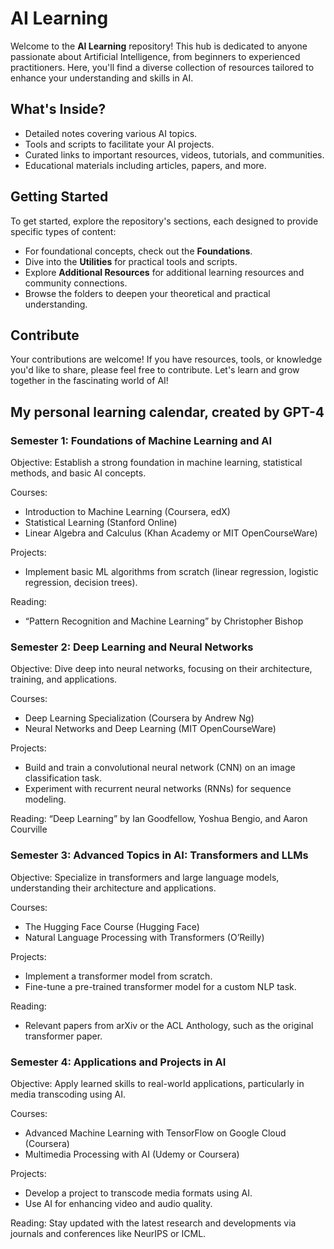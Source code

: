 # AI Learning

Welcome to the **AI Learning** repository! This hub is dedicated to anyone passionate about Artificial Intelligence, from beginners to experienced practitioners. Here, you'll find a diverse collection of resources tailored to enhance your understanding and skills in AI.

## What's Inside?
- Detailed notes covering various AI topics.
- Tools and scripts to facilitate your AI projects.
- Curated links to important resources, videos, tutorials, and communities.
- Educational materials including articles, papers, and more.

## Getting Started
To get started, explore the repository's sections, each designed to provide specific types of content:
- For foundational concepts, check out the **Foundations**.
- Dive into the **Utilities** for practical tools and scripts.
- Explore **Additional Resources** for additional learning resources and community connections.
- Browse the folders to deepen your theoretical and practical understanding.

## Contribute
Your contributions are welcome! If you have resources, tools, or knowledge you'd like to share, please feel free to contribute. Let's learn and grow together in the fascinating world of AI!


## My personal learning calendar, created by GPT-4
### Semester 1: Foundations of Machine Learning and AI
Objective: Establish a strong foundation in machine learning, statistical methods, and basic AI concepts.

Courses:
- Introduction to Machine Learning (Coursera, edX)
- Statistical Learning (Stanford Online)
- Linear Algebra and Calculus (Khan Academy or MIT OpenCourseWare)

Projects:
- Implement basic ML algorithms from scratch (linear regression, logistic regression, decision trees).

Reading:
- “Pattern Recognition and Machine Learning” by Christopher Bishop

### Semester 2: Deep Learning and Neural Networks
Objective: Dive deep into neural networks, focusing on their architecture, training, and applications.

Courses:
- Deep Learning Specialization (Coursera by Andrew Ng)
- Neural Networks and Deep Learning (MIT OpenCourseWare)

Projects:
- Build and train a convolutional neural network (CNN) on an image classification task.
- Experiment with recurrent neural networks (RNNs) for sequence modeling.

Reading:
“Deep Learning” by Ian Goodfellow, Yoshua Bengio, and Aaron Courville

### Semester 3: Advanced Topics in AI: Transformers and LLMs
Objective: Specialize in transformers and large language models, understanding their architecture and applications.

Courses:
- The Hugging Face Course (Hugging Face)
- Natural Language Processing with Transformers (O’Reilly)

Projects:
- Implement a transformer model from scratch.
- Fine-tune a pre-trained transformer model for a custom NLP task.

Reading:
- Relevant papers from arXiv or the ACL Anthology, such as the original transformer paper.

### Semester 4: Applications and Projects in AI
Objective: Apply learned skills to real-world applications, particularly in media transcoding using AI.

Courses:
- Advanced Machine Learning with TensorFlow on Google Cloud (Coursera)
- Multimedia Processing with AI (Udemy or Coursera)

Projects:
- Develop a project to transcode media formats using AI.
- Use AI for enhancing video and audio quality.

Reading:
Stay updated with the latest research and developments via journals and conferences like NeurIPS or ICML.